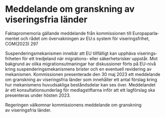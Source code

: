 # Meddelande om granskning av viseringsfria länder

Faktapromemoria gällande med­delande från kom­missionen till Europa­parla­mentet och rådet om över­vak­ningen av EU:s system för viserings­frihet, COM(2023\) 297

Suspenderings­mekanismen innebär att EU tillfälligt kan upphäva viserings­friheten för ett tredje­land när migrations\- eller säkerhets­risker uppstår. Mot bakgrund av olika migrations­utmaningar har diskus­sioner förts på EU\-nivå kring suspen­derings­meka­nismens brister och en eventuell revidering av meka­nismen. Kom­missionen presen­terade den 30 maj 2023 ett med­delande om gransk­ning av viserings­fria länder som inne­håller ett antal förslag kring hur meka­nismens huvud­sakliga bestånds­delar kan ses över. Med­delandet är ett konsultations­underlag för med­lag­stiftarna inför att ett lag­förslag ska presen­teras under hösten 2023\.

Regeringen välkomnar kom­missionens med­delande om gransk­ning av viserings­fria länder.
